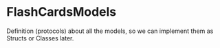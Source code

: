 # FlashCardsModels

Definition (protocols) about all the models, so we can implement them as Structs or Classes later.


